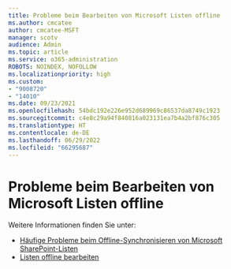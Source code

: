 ```yaml
---
title: Probleme beim Bearbeiten von Microsoft Listen offline
ms.author: cmcatee
author: cmcatee-MSFT
manager: scotv
audience: Admin
ms.topic: article
ms.service: o365-administration
ROBOTS: NOINDEX, NOFOLLOW
ms.localizationpriority: high
ms.custom:
- "9008720"
- "14010"
ms.date: 09/23/2021
ms.openlocfilehash: 54bdc192e226e952d689969c86537da8749c1923
ms.sourcegitcommit: c4e8c29a94f840816a023131ea7b4a2bf876c305
ms.translationtype: HT
ms.contentlocale: de-DE
ms.lasthandoff: 06/29/2022
ms.locfileid: "66295687"
---
```

# <a name="issues-with-editing-microsoft-lists-offline"></a>Probleme beim Bearbeiten von Microsoft Listen offline

Weitere Informationen finden Sie unter:

- [Häufige Probleme beim Offline-Synchronisieren von Microsoft SharePoint-Listen](https://docs.microsoft.com/sharepoint/troubleshoot/lists-and-libraries/common-sync-issues)
- [Listen offline bearbeiten](https://support.microsoft.com/office/edit-lists-offline-41403c3e-1795-4e07-b56b-ae591cbde2f9)